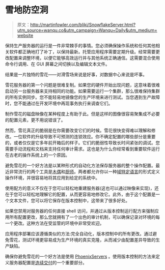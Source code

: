 # 雪地防空洞

> 原文：<http://martinfowler.com/bliki/SnowflakeServer.html?utm_source=wanqu.co&utm_campaign=Wanqu+Daily&utm_medium=website>

保持生产服务器的运行是一件非常棘手的事情。您必须确保操作系统和任何其他相关软件都正确地打了补丁，以保持最新。托管应用程序需要定期升级。经常需要更改配置来调整环境，以便它能够高效运行并与其他系统正确通信。这需要混合使用命令行调用、在 GUI 屏幕之间切换以及编辑文本文件。

结果是一片独特的雪花——对滑雪场来说是好事，对数据中心来说是坏事。

雪花服务器的第一个问题是很难复制。如果您的硬件开始出现问题，这意味着很难启动另一台服务器来支持相同的功能。如果需要运行一个集群，那么很难保持集群的所有实例同步。您不能轻易地镜像您的生产环境来进行测试。当您遇到生产故障时，您不能通过在开发环境中再现事务执行来调查它们。

制作雪花的磁盘映像在某种程度上有助于此。但是这样的图像很容易聚集成不必要的配置元素，更不用说错误了。

然而，雪花真正的脆弱是在你需要改变它们的时候。雪花很快变得难以理解和修改。一位软件的升级导致不可预测的连锁效应。你不确定配置的哪些部分是重要的，或者仅仅是它多年前开箱后的样子。它们的脆弱性导致长时间紧张的调试。您需要手动流程和文档来支持任何审计需求。这也是为什么你经常看到重要软件运行在古老的操作系统上的一个原因。

避免雪花的一个好方法是以某种形式的自动化方法保存服务器的整个操作配置。最近非常流行的两个工具是[木偶](http://puppetlabs.com/)和[厨师](http://www.opscode.com/chef/)。两者都允许你以一种[域特定语言](/bliki/DomainSpecificLanguage.html)的形式定义操作环境，并很容易地将其应用到给定的系统中。

使用配方的意义不仅在于您可以轻松地重建服务器(这也可以通过映像来实现)，还在于您可以轻松地理解它的配置，从而更容易地修改它。此外，由于这个配置是一个文本文件，您可以将它保存在版本控制中，这带来了很多好处。

如果您禁用对服务器的任何直接 shell 访问，并通过从版本控制运行配方来强制应用所有配置更改，那么您就拥有了一个出色的审计机制，可以确保记录对环境的每一个更改。这种方法在受监管的环境中非常受欢迎。

应用程序部署应该遵循类似的方法:完全自动化，版本控制中的所有更改。通过避免雪花，测试环境更容易成为生产环境的真实克隆，从而减少由配置差异导致的生产缺陷。

确保你避免雪花的一个好方法是使用 [PhoenixServers](/bliki/PhoenixServer.html) 。使用版本控制的方法来定义服务器配置是[连续交付](/delivery.html)的一个重要部分。